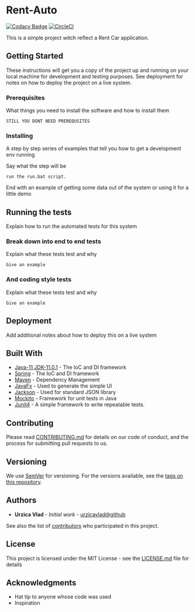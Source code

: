 # Rent-Auto

[![Codacy Badge](https://api.codacy.com/project/badge/Grade/a4410639df614e21bdb25f1c535cbb85)](https://app.codacy.com/app/urzica.vlad/rent-auto?utm_source=github.com&utm_medium=referral&utm_content=urzicavlad/rent-auto&utm_campaign=Badge_Grade_Dashboard)
[![CircleCI](https://circleci.com/gh/urzicavlad/rent-auto/tree/master.svg?style=svg)](https://circleci.com/gh/urzicavlad/rent-auto/tree/master)

This is a simple project witch reflect a Rent Car application.

## Getting Started

These instructions will get you a copy of the project up and running on your local machine for development and testing purposes. See deployment for notes on how to deploy the project on a live system.

### Prerequisites

What things you need to install the software and how to install them

```
STILL YOU DONT NEED PREREQUSITES
```

### Installing

A step by step series of examples that tell you how to get a development env running

Say what the step will be

```
run the run.bat script.
```

End with an example of getting some data out of the system or using it for a little demo

## Running the tests

Explain how to run the automated tests for this system

### Break down into end to end tests

Explain what these tests test and why

```
Give an example
```

### And coding style tests

Explain what these tests test and why

```
Give an example
```

## Deployment

Add additional notes about how to deploy this on a live system

## Built With

* [Java-11 JDK-11.0.1](http://www.spring.io/) - The IoC and DI framework
* [Spring](http://www.spring.io/) - The IoC and DI framework
* [Maven](https://maven.apache.org/) - Dependency Management
* [JavaFx](https://openjfx.io/) - Used to generate the simple UI
* [Jackson](https://github.com/FasterXML/jackson) - Used for standard JSON library
* [Mockito](https://site.mockito.org/) - Framework for unit tests in Java
* [Junit4](https://junit.org/junit4/) - A simple framework to write repeatable tests.

## Contributing

Please read [CONTRIBUTING.md](https://github.com/urzicavlad/rent-auto/blob/master/CONTRIBUTING.md) for details on our code of conduct, and the process for submitting pull requests to us.

## Versioning

We use [SemVer](http://semver.org/) for versioning. For the versions available, see the [tags on this repository](https://github.com/urzicavlad/rent-auto/tags). 

## Authors

* **Urzica Vlad** - *Initial work* - [urzicavlad@github](https://github.com/urzicavlad/)

See also the list of [contributors](https://github.com/urzicavlad/rent-auto/contributors) who participated in this project.

## License

This project is licensed under the MIT License - see the [LICENSE.md](LICENSE.md) file for details

## Acknowledgments

* Hat tip to anyone whose code was used
* Inspiration
